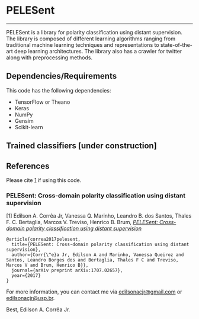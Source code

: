 # PELESent
---
PELESent is a library for polarity classification using distant supervision. The library is composed of different learning algorithms ranging from traditional machine learning techniques and representations to state-of-the-art deep learning architectures. The library also has a crawler for twitter along with preprocessing methods.

## Dependencies/Requirements

This code has the following dependencies:

- TensorFlow or Theano
- Keras
- NumPy
- Gensim
- Scikit-learn

## Trained classifiers [under construction]

## References

Please cite [1](#pelesent-cross-domain-polarity-classification-using-distant-supervision) if using this code.

### PELESent: Cross-domain polarity classification using distant supervision

[1] Edilson A. Corrêa Jr, Vanessa Q. Marinho, Leandro B. dos Santos, Thales F. C. Bertaglia, Marcos V. Treviso, Henrico B. Brum, [*PELESent: Cross-domain polarity classification using distant supervision*](https://arxiv.org/abs/1707.02657)

```
@article{correa2017pelesent,
  title={PELESent: Cross-domain polarity classification using distant supervision},
  author={Corr{\^e}a Jr, Edilson A and Marinho, Vanessa Queiroz and Santos, Leandro Borges dos and Bertaglia, Thales F C and Treviso, Marcos V and Brum, Henrico B}},
  journal={arXiv preprint arXiv:1707.02657},
  year={2017}
}
```


For more information, you can contact me via edilsonacjr@gmail.com or edilsonacjr@usp.br.


Best, Edilson A. Corrêa Jr.
